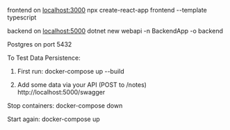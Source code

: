 frontend on [localhost:3000](http://localhost:3000)
npx create-react-app frontend --template typescript

backend on [localhost:5000](http://localhost:5000/weatherforecast)
dotnet new webapi -n BackendApp -o backend

Postgres on port 5432


To Test Data Persistence:
1. First run:
docker-compose up --build

2. Add some data via your API (POST to /notes)
http://localhost:5000/swagger

Stop containers:
docker-compose down

Start again:
docker-compose up

